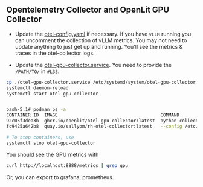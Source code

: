 ## Opentelemetry Collector and OpenLit GPU Collector 

* Update the [otel-config.yaml](./otel-config.yaml) if necessary. If you have `vLLM` running you can uncomment the collection of
vLLM metrics. You may not need to update anything to just get up and running. You'll see the metrics & traces in the otel-collector logs.

* Update the [otel-gpu-collector.service](./otel-gpu-collector.service). You need to provide the `/PATH/TO/` in `#L33`. 

```bash
cp ./otel-gpu-collector.service /etc/systemd/system/otel-gpu-collector.service
systemctl daemon-reload
systemctl start otel-gpu-collector


bash-5.1# podman ps -a
CONTAINER ID  IMAGE                                      COMMAND               CREATED         STATUS         PORTS                   NAMES
92c05f3dea3b  ghcr.io/openlit/otel-gpu-collector:latest  python collector....  37 minutes ago  Up 37 minutes                          gpu-collector
fc9425a642b8  quay.io/sallyom/rh-otel-collector:latest   --config /etc/ote...  37 minutes ago  Up 37 minutes                          otelcol-host

# To stop containers, use
systemctl stop otel-gpu-collector
```

You should see the GPU metrics with

```bash
curl http://localhost:8888/metrics | grep gpu
```

Or, you can export to grafana, prometheus.
